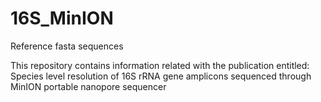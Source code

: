 # 16S_MinION
Reference fasta sequences

This repository contains information related with the publication entitled: Species level resolution of 16S rRNA gene amplicons sequenced through MinION portable nanopore sequencer 
